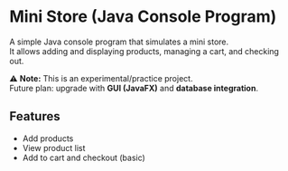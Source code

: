 # Mini Store (Java Console Program)

A simple Java console program that simulates a mini store.  
It allows adding and displaying products, managing a cart, and checking out.  

⚠️ **Note:** This is an experimental/practice project.  
Future plan: upgrade with **GUI (JavaFX)** and **database integration**.

## Features
- Add products
- View product list
- Add to cart and checkout (basic)
